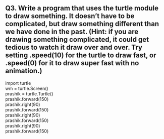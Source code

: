 Q3. Write a program that uses the turtle module to draw something. 
It doesn’t have to be complicated, but draw something different than we have done in the past.
(Hint: if you are drawing something complicated, it could get tedious to watch it draw over and over.
Try setting .speed(10) for the turtle to draw fast, or .speed(0) for it to draw super fast with no animation.)
--------------------------------------------

import turtle<br>
wm = turtle.Screen()<br>
prashik = turtle.Turtle()<br>
prashik.forward(150)<br>
prashik.right(90)<br>
prashik.forward(150)<br>
prashik.right(90)<br>
prashik.forward(150)<br>
prashik.right(90)<br>
prashik.forward(150)<br>
